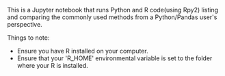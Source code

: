 This is a Jupyter notebook that runs Python and R code(using Rpy2) listing and comparing the commonly used methods from a Python/Pandas user's perspective.

Things to note:
* Ensure you have R installed on your computer.
* Ensure that your 'R_HOME' environmental variable is set to the folder where your R is installed.
